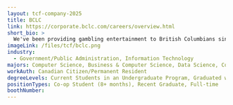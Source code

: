 ```yaml
---
layout: tcf-company-2025
title: BCLC
link: https://corporate.bclc.com/careers/overview.html
short_bio: >
  We've been providing gambling entertainment to British Columbians since 1985. We're passionate about delivering exceptional experiences and healthy gambling offerings, while generating revenue to give back to the Province of B.C. We're looking for purpose-driven, talented people to join our team and see what's made us a Top 50 employer in B.C. for 16 years in a row.
imageLink: /files/tcf/bclc.png
industry:
  - Government/Public Administration, Information Technology
majors: Computer Science, Business & Computer Science, Data Science, Computer Engineering
workAuth: Canadian Citizen/Permanent Resident
degreeLevels: Current Students in an Undergraduate Program, Graduated with an Undergraduate Degree
positionTypes: Co-op Student (8+ months), Recent Graduate, Full-time
boothNumber:
---
```

